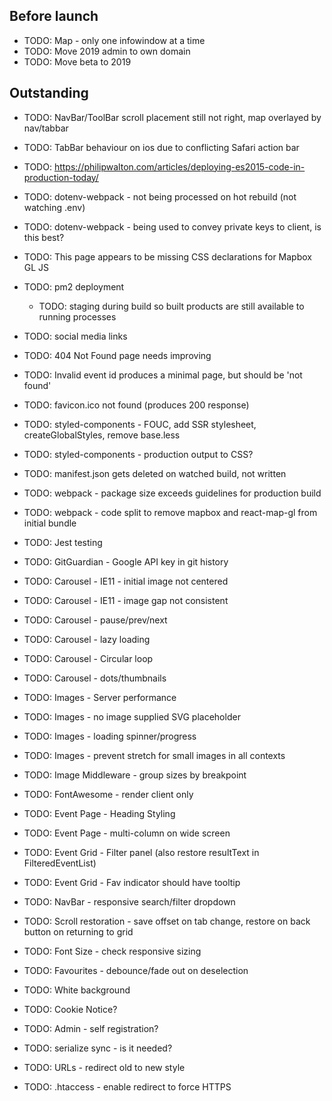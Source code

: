 Before launch
-------------

- TODO: Map - only one infowindow at a time
- TODO: Move 2019 admin to own domain
- TODO: Move beta to 2019

Outstanding
-------------

- TODO: NavBar/ToolBar scroll placement still not right, map overlayed by nav/tabbar
- TODO: TabBar behaviour on ios due to conflicting Safari action bar

- TODO: https://philipwalton.com/articles/deploying-es2015-code-in-production-today/

- TODO: dotenv-webpack - not being processed on hot rebuild (not watching .env)
- TODO: dotenv-webpack - being used to convey private keys to client, is this best?
- TODO: This page appears to be missing CSS declarations for Mapbox GL JS

- TODO: pm2 deployment
  - TODO: staging during build so built products are still available to running processes

- TODO: social media links
- TODO: 404 Not Found page needs improving
- TODO: Invalid event id produces a minimal page, but should be 'not found'
- TODO: favicon.ico not found (produces 200 response)
- TODO: styled-components - FOUC, add SSR stylesheet, createGlobalStyles, remove base.less
- TODO: styled-components - production output to CSS?
- TODO: manifest.json gets deleted on watched build, not written
- TODO: webpack - package size exceeds guidelines for production build
- TODO: webpack - code split to remove mapbox and react-map-gl from initial bundle
- TODO: Jest testing
- TODO: GitGuardian - Google API key in git history
- TODO: Carousel - IE11 - initial image not centered
- TODO: Carousel - IE11 - image gap not consistent
- TODO: Carousel - pause/prev/next
- TODO: Carousel - lazy loading
- TODO: Carousel - Circular loop
- TODO: Carousel - dots/thumbnails
- TODO: Images - Server performance
- TODO: Images - no image supplied SVG placeholder
- TODO: Images - loading spinner/progress
- TODO: Images - prevent stretch for small images in all contexts
- TODO: Image Middleware - group sizes by breakpoint
- TODO: FontAwesome - render client only
- TODO: Event Page - Heading Styling
- TODO: Event Page - multi-column on wide screen
- TODO: Event Grid - Filter panel (also restore resultText in FilteredEventList)
- TODO: Event Grid - Fav indicator should have tooltip
- TODO: NavBar - responsive search/filter dropdown
- TODO: Scroll restoration - save offset on tab change, restore on back button on returning to grid
- TODO: Font Size - check responsive sizing
- TODO: Favourites - debounce/fade out on deselection
- TODO: White background
- TODO: Cookie Notice?
- TODO: Admin - self registration?
- TODO: serialize sync - is it needed?
- TODO: URLs - redirect old to new style
- TODO: .htaccess - enable redirect to force HTTPS
